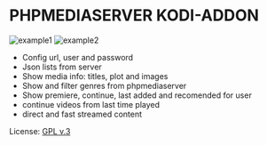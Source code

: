 # PHPMEDIASERVER KODI-ADDON

![example1](http://i65.tinypic.com/21ccaix.png)
![example2](http://i66.tinypic.com/5kgk2h.png)

- Config url, user and password
- Json lists from server
- Show media info: titles, plot and images
- Show and filter genres from phpmediaserver
- Show premiere, continue, last added and recomended for user
- continue videos from last time played
- direct and fast streamed content

License: [GPL v.3](http://www.gnu.org/copyleft/gpl.html)
